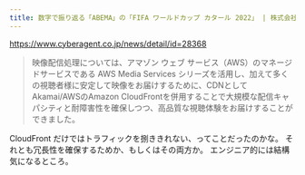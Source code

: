 ```yaml
---
title: 数字で振り返る「ABEMA」の「FIFA ワールドカップ カタール 2022」 | 株式会社サイバーエージェント
---
```


https://www.cyberagent.co.jp/news/detail/id=28368

> 映像配信処理については、アマゾン ウェブ サービス（AWS）のマネージドサービスである AWS Media Services シリーズを活用し、加えて多くの視聴者様に安定して映像をお届けするために、CDNとしてAkamai/AWSのAmazon CloudFrontを併用することで大規模な配信キャパシティと耐障害性を確保しつつ、高品質な視聴体験をお届けすることができました。

CloudFront だけではトラフィックを捌ききれない、ってことだったのかな。
それとも冗長性を確保するためか、もしくはその両方か。
エンジニア的には結構気になるところ。
